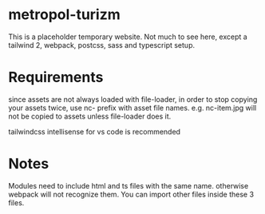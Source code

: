# metropol-turizm
This is a placeholder temporary website. Not much to see here, except a tailwind 2, webpack, postcss, sass and typescript setup.

# Requirements
since assets are not always loaded with file-loader, in order to stop copying your assets twice, use nc- prefix with asset file names. e.g. nc-item.jpg will not be copied to assets unless file-loader does it.

tailwindcss intellisense for vs code is recommended

# Notes
Modules need to include html and ts files with the same name. otherwise webpack will not recognize them. You can import other files inside these 3 files.

